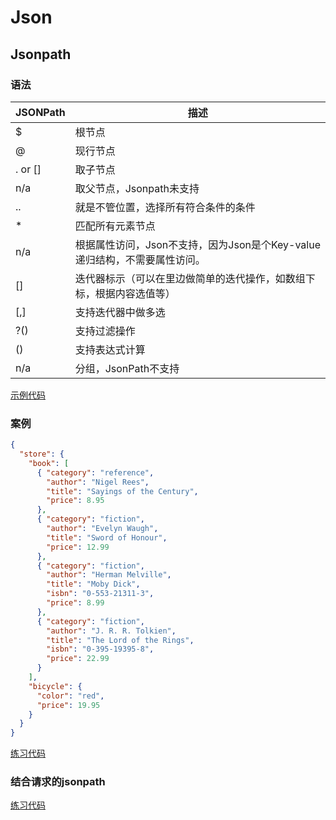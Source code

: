 # Json
## Jsonpath
### 语法
| JSONPath | 描述 |
|----------|------|
| $        | 根节点 |
| @        | 现行节点 |
| . or []  | 取子节点 |
| n/a      | 取父节点，Jsonpath未支持 |
| ..       | 就是不管位置，选择所有符合条件的条件 |
| *        | 匹配所有元素节点 |
| n/a      | 根据属性访问，Json不支持，因为Json是个Key-value递归结构，不需要属性访问。|
| []       | 迭代器标示（可以在里边做简单的迭代操作，如数组下标，根据内容选值等） |
| [,]      | 支持迭代器中做多选 |
| ?()      | 支持过滤操作 |
| ()       | 支持表达式计算 |
| n/a      | 分组，JsonPath不支持 |

[示例代码](./jsonpath/jsonpath_demo1.py)

### 案例
```json
{
  "store": {
    "book": [
      { "category": "reference",
        "author": "Nigel Rees",
        "title": "Sayings of the Century",
        "price": 8.95
      },
      { "category": "fiction",
        "author": "Evelyn Waugh",
        "title": "Sword of Honour",
        "price": 12.99
      },
      { "category": "fiction",
        "author": "Herman Melville",
        "title": "Moby Dick",
        "isbn": "0-553-21311-3",
        "price": 8.99
      },
      { "category": "fiction",
        "author": "J. R. R. Tolkien",
        "title": "The Lord of the Rings",
        "isbn": "0-395-19395-8",
        "price": 22.99
      }
    ],
    "bicycle": {
      "color": "red",
      "price": 19.95
    }
  }
}
```
[练习代码](./jsonpath/jsonpath_demo2.py)

### 结合请求的jsonpath
[练习代码](./jsonpath/jsonpath_demo3.py)
